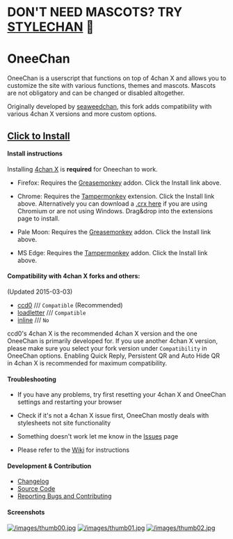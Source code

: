 DON'T NEED MASCOTS? TRY [STYLECHAN](https://github.com/nebukazar/StyleChan) :camel:
==

OneeChan
====

OneeChan is a userscript that functions on top of 4chan X and allows you to customize the site with various functions, themes and mascots. Mascots are not obligatory and can be changed or disabled altogether.

Originally developed by [seaweedchan](https://github.com/seaweedchan), this fork adds compatibility with various 4chan X versions and more custom options.


## [Click to Install](OneeChan/raw/master/builds/OneeChan.user.js)


#### Install instructions

Installing [4chan X](#compatibility-with-4chan-x-forks-and-others) is **required** for Oneechan to work.

- Firefox: Requires the [Greasemonkey](https://addons.mozilla.org/firefox/addon/greasemonkey/) addon. Click the Install link above.

- Chrome: Requires the [Tampermonkey](https://chrome.google.com/webstore/detail/tampermonkey/dhdgffkkebhmkfjojejmpbldmpobfkfo?hl) extension. Click the Install link above. Alternatively you can download a [.crx here](https://nebukazar.github.io/OneeChan/builds/OneeChan.crx) if you are using Chromium or are not using Windows. Drag&drop into the extensions page to install.

- Pale Moon: Requires the [Greasemonkey](https://addons.mozilla.org/en-US/firefox/addon/greasemonkey/versions/?page=2#version-1.15.1-signed) addon. Click the Install link above.

- MS Edge: Requires the [Tampermonkey](https://www.microsoft.com/store/apps/9NBLGGH5162S) addon. Click the Install link above.


#### Compatibility with 4chan X forks and others:
(Updated 2015-03-03)

- [ccd0](https://github.com/ccd0/4chan-x) /// `Compatible` (Recommended)
- [loadletter](https://github.com/loadletter/4chan-x) /// `Compatible`
- [inline](https://boards.4chan.org/) /// `No`

ccd0's 4chan X is the recommended 4chan X version and the one OneeChan is primarily developed for. If you use another 4chan X version, please make sure you select your fork version under `Compatibility` in OneeChan options. Enabling Quick Reply, Persistent QR and Auto Hide QR in 4chan X is recommended for maximum compatibility.


#### Troubleshooting

- If you have any problems, try first resetting your 4chan X and OneeChan settings and restarting your browser

- Check if it's not a 4chan X issue first, OneeChan mostly deals with stylesheets not site functionality

- Something doesn't work let me know in the [Issues](https://github.com/Nebukazar/OneeChan/issues) page

- Please refer to the [Wiki](https://github.com/Nebukazar/OneeChan/wiki) for instructions


#### Development & Contribution

- [Changelog](https://github.com/Nebukazar/OneeChan/blob/master/CHANGELOG.md)
- [Source Code](https://github.com/Nebukazar/OneeChan)
- [Reporting Bugs and Contributing](https://github.com/Nebukazar/OneeChan/blob/master/CONTRIBUTING.md)

#### Screenshots

[![/images/thumb00.jpg](/images/thumb00.jpg)](https://raw.githubusercontent.com/nebukazar/OneeChan/master/images/ex00.png) [![/images/thumb01.jpg](/images/thumb01.jpg)](https://raw.githubusercontent.com/nebukazar/OneeChan/master/images/ex01.png) [![/images/thumb02.jpg](/images/thumb02.jpg)](https://raw.githubusercontent.com/nebukazar/OneeChan/master/images/ex03.png)


